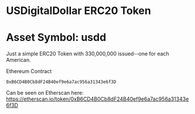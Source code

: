 # USDigitalDollar ERC20 Token
# Asset Symbol: usdd

Just a simple ERC20 Token with 330,000,000 issued--one for each American.

Ethereum Contract
```
0xB6CD4B0Cb8dF24B40ef9e6a7ac956a31343e6f3D
```
Can be seen on Etherscan here: https://etherscan.io/token/0xB6CD4B0Cb8dF24B40ef9e6a7ac956a31343e6f3D

